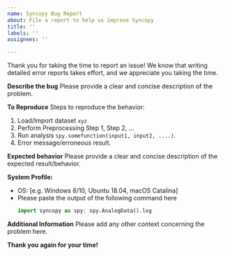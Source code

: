 ```yaml
---
name: Syncopy Bug Report
about: File a report to help us improve Syncopy
title: ''
labels: ''
assignees: ''

---
```


Thank you for taking the time to report an issue! We know that writing detailed error reports takes effort, and we appreciate you taking the time.

**Describe the bug**
Please provide a clear and concise description of the problem. 

**To Reproduce**
Steps to reproduce the behavior:
1. Load/Import dataset `xyz`
2. Perform Preprocessing Step 1, Step 2, ...
3. Run analysis ``spy.somefunction(input1, input2, ....)``. 
4. Error message/erroneous result. 

**Expected behavior**
Please provide a clear and concise description of the expected result/behavior.

**System Profile:**
 - OS: [e.g. Windows 8/10, Ubuntu 18.04, macOS Catalina]
 - Please paste the output of the following command here 
   ```python
   import syncopy as spy; spy.AnalogData().log
   ```

**Additional Information**
Please add any other context concerning the problem here.

**Thank you again for your time!**
